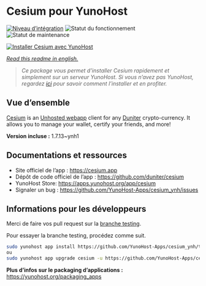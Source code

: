 <!--
N.B.: This README was automatically generated by https://github.com/YunoHost/apps/tree/master/tools/readme_generator
It shall NOT be edited by hand.
-->

# Cesium pour YunoHost

[![Niveau d’intégration](https://dash.yunohost.org/integration/cesium.svg)](https://dash.yunohost.org/appci/app/cesium) ![Statut du fonctionnement](https://ci-apps.yunohost.org/ci/badges/cesium.status.svg) ![Statut de maintenance](https://ci-apps.yunohost.org/ci/badges/cesium.maintain.svg)

[![Installer Cesium avec YunoHost](https://install-app.yunohost.org/install-with-yunohost.svg)](https://install-app.yunohost.org/?app=cesium)

*[Read this readme in english.](./README.md)*

> *Ce package vous permet d’installer Cesium rapidement et simplement sur un serveur YunoHost.
Si vous n’avez pas YunoHost, regardez [ici](https://yunohost.org/#/install) pour savoir comment l’installer et en profiter.*

## Vue d’ensemble

[Cesium](https://cesium.app) is an [Unhosted webapp](https://unhosted.org) client for any [Duniter](https://duniter.org) crypto-currency.
It allows you to manage your wallet, certify your friends, and more!


**Version incluse :** 1.7.13~ynh1
## Documentations et ressources

* Site officiel de l’app : <https://cesium.app>
* Dépôt de code officiel de l’app : <https://github.com/duniter/cesium>
* YunoHost Store: <https://apps.yunohost.org/app/cesium>
* Signaler un bug : <https://github.com/YunoHost-Apps/cesium_ynh/issues>

## Informations pour les développeurs

Merci de faire vos pull request sur la [branche testing](https://github.com/YunoHost-Apps/cesium_ynh/tree/testing).

Pour essayer la branche testing, procédez comme suit.

``` bash
sudo yunohost app install https://github.com/YunoHost-Apps/cesium_ynh/tree/testing --debug
ou
sudo yunohost app upgrade cesium -u https://github.com/YunoHost-Apps/cesium_ynh/tree/testing --debug
```

**Plus d’infos sur le packaging d’applications :** <https://yunohost.org/packaging_apps>